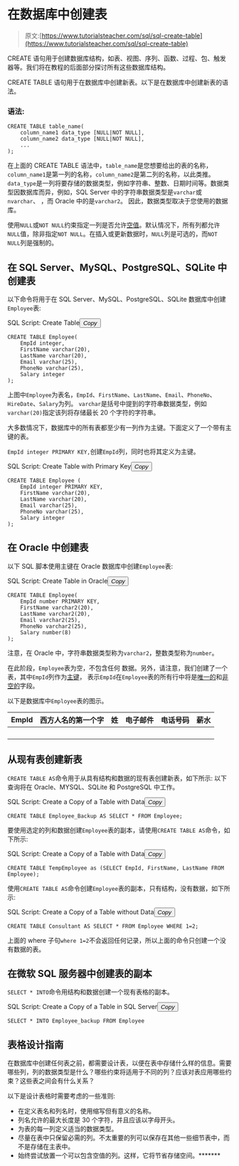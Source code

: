 # 在数据库中创建表

> 原文:[https://www.tutorialsteacher.com/sql/sql-create-table](https://www.tutorialsteacher.com/sql/sql-create-table)

CREATE 语句用于创建数据库结构，如表、视图、序列、函数、过程、包、触发器等。我们将在教程的后面部分探讨所有这些数据库结构。

CREATE TABLE 语句用于在数据库中创建新表。以下是在数据库中创建新表的语法。

### 语法:

```
CREATE TABLE table_name(
    column_name1 data_type [NULL|NOT NULL],
    column_name2 data_type [NULL|NOT NULL],
    ...
); 
```

在上面的 CREATE TABLE 语法中，`table_name`是您想要给出的表的名称，`column_name1`是第一列的名称，`column_name2`是第二列的名称，以此类推。 `data_type`是一列将要存储的数据类型，例如字符串、整数、日期时间等。数据类型因数据库而异，例如，SQL Server 中的字符串数据类型是`varchar`或`nvarchar`、 ，而 Oracle 中的是`varchar2`。 因此，数据类型取决于您使用的数据库。

使用`NULL`或`NOT NULL`约束指定一列是否允许[空值](/sql/sql-null-value)。默认情况下，所有列都允许`NULL`值，除非指定`NOT NULL`。在插入或更新数据时，`NULL`列是可选的，而`NOT NULL`列是强制的。

## 在 SQL Server、MySQL、PostgreSQL、SQLite 中创建表

以下命令将用于在 SQL Server、MySQL、PostgreSQL、SQLite 数据库中创建`Employee`表:

SQL Script: Create Table<button class="copy-btn pull-right" title="Copy example code">*Copy*</button> 

```
CREATE TABLE Employee(
    EmpId integer, 
    FirstName varchar(20), 
    LastName varchar(20), 
    Email varchar(25), 
    PhoneNo varchar(25), 
    Salary integer
); 
```

上图中`Employee`为表名，`EmpId`、`FirstName`、`LastName`、`Email`、`PhoneNo`、`HireDate`、`Salary`为列。 `varchar`是括号中提到的字符串数据类型，例如`varchar(20)`指定该列将存储最长 20 个字符的字符串。

大多数情况下，数据库中的所有表都至少有一列作为主键。下面定义了一个带有主键的表。

`EmpId integer PRIMARY KEY,`创建`EmpId`列，同时也将其定义为主键。

SQL Script: Create Table with Primary Key<button class="copy-btn pull-right" title="Copy example code">*Copy*</button> 

```
CREATE TABLE Employee (
    EmpId integer PRIMARY KEY, 
    FirstName varchar(20), 
    LastName varchar(20), 
    Email varchar(25), 
    PhoneNo varchar(25), 
    Salary integer
); 
```

## 在 Oracle 中创建表

以下 SQL 脚本使用主键在 Oracle 数据库中创建`Employee`表:

SQL Script: Create Table in Oracle<button class="copy-btn pull-right" title="Copy example code">*Copy*</button> 

```
CREATE TABLE Employee(
    EmpId number PRIMARY KEY,
    FirstName varchar2(20),
    LastName varchar2(20),
    Email varchar2(25),
    PhoneNo varchar2(25),
    Salary number(8)
); 
```

注意，在 Oracle 中，字符串数据类型称为`varchar2`，整数类型称为`number`。

在此阶段，`Employee`表为空，不包含任何 数据。另外，请注意，我们创建了一个表，其中`EmpId`列作为[主键](#)， 表示`EmpId`在`Employee`表的所有行中将是[唯一的](#)和[非空的](#)字段。

以下是数据库中`Employee`表的图示。

| EmpId | 西方人名的第一个字 | 姓 | 电子邮件 | 电话号码 | 薪水 |
| --- | --- | --- | --- | --- | --- |
|   |   |   |   |   |   |

## 从现有表创建新表

`CREATE TABLE AS`命令用于从具有结构和数据的现有表创建新表，如下所示: 以下查询将在 Oracle、MYSQL、SQLite 和 PostgreSQL 中工作。

SQL Script: Create a Copy of a Table with Data<button class="copy-btn pull-right" title="Copy example code">*Copy*</button> 

```
CREATE TABLE Employee_Backup AS SELECT * FROM Employee; 
```

要使用选定的列和数据创建`Employee`表的副本，请使用`CREATE TABLE AS`命令，如下所示:

SQL Script: Create a Copy of a Table with Data<button class="copy-btn pull-right" title="Copy example code">*Copy*</button> 

```
CREATE TABLE TempEmployee as (SELECT EmpId, FirstName, LastName FROM Employee); 
```

使用`CREATE TABLE AS`命令创建`Employee`表的副本，只有结构，没有数据，如下所示:

SQL Script: Create a Copy of a Table without Data<button class="copy-btn pull-right" title="Copy example code">*Copy*</button> 

```
CREATE TABLE Consultant AS SELECT * FROM Employee WHERE 1=2; 
```

上面的 where 子句`where 1=2`不会返回任何记录，所以上面的命令只创建一个没有数据的表。

## 在微软 SQL 服务器中创建表的副本

`SELECT * INTO`命令用结构和数据创建一个现有表格的副本。

SQL Script: Create a Copy of a Table in SQL Server<button class="copy-btn pull-right" title="Copy example code">*Copy*</button> 

```
SELECT * INTO Employee_backup FROM Employee 
```

## 表格设计指南

在数据库中创建任何表之前，都需要设计表，以便在表中存储什么样的信息。需要哪些列，列的数据类型是什么？哪些约束将适用于不同的列？应该对表应用哪些约束？这些表之间会有什么关系？

以下是设计表格时需要考虑的一些准则:

*   在定义表名和列名时，使用缩写但有意义的名称。
*   列名允许的最大长度是 30 个字符，并且应该以字母开头。
*   为表的每一列定义适当的数据类型。
*   尽量在表中只保留必需的列。不太重要的列可以保存在其他一些细节表中，而不是存储在主表中。
*   始终尝试放置一个可以包含空值的列。这样，它将节省存储空间。*******